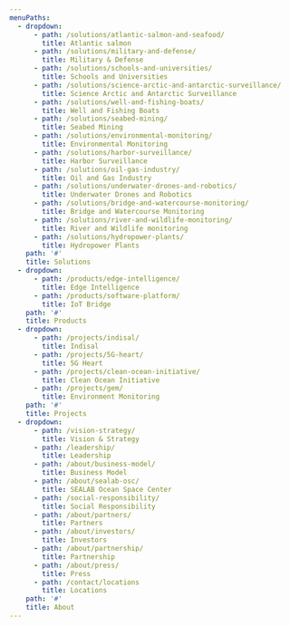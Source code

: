 ```yaml
---
menuPaths:
  - dropdown:
      - path: /solutions/atlantic-salmon-and-seafood/
        title: Atlantic salmon
      - path: /solutions/military-and-defense/
        title: Military & Defense
      - path: /solutions/schools-and-universities/
        title: Schools and Universities
      - path: /solutions/science-arctic-and-antarctic-surveillance/
        title: Science Arctic and Antarctic Surveillance
      - path: /solutions/well-and-fishing-boats/
        title: Well and Fishing Boats
      - path: /solutions/seabed-mining/
        title: Seabed Mining
      - path: /solutions/environmental-monitoring/
        title: Environmental Monitoring
      - path: /solutions/harbor-surveillance/
        title: Harbor Surveillance
      - path: /solutions/oil-gas-industry/
        title: Oil and Gas Industry
      - path: /solutions/underwater-drones-and-robotics/
        title: Underwater Drones and Robotics
      - path: /solutions/bridge-and-watercourse-monitoring/
        title: Bridge and Watercourse Monitoring
      - path: /solutions/river-and-wildlife-monitoring/
        title: River and Wildlife monitoring
      - path: /solutions/hydropower-plants/
        title: Hydropower Plants
    path: '#'
    title: Solutions
  - dropdown:
      - path: /products/edge-intelligence/
        title: Edge Intelligence
      - path: /products/software-platform/
        title: IoT Bridge
    path: '#'
    title: Products
  - dropdown:
      - path: /projects/indisal/
        title: Indisal
      - path: /projects/5G-heart/
        title: 5G Heart
      - path: /projects/clean-ocean-initiative/
        title: Clean Ocean Initiative
      - path: /projects/gem/
        title: Environment Monitoring
    path: '#'
    title: Projects
  - dropdown:
      - path: /vision-strategy/
        title: Vision & Strategy
      - path: /leadership/
        title: Leadership
      - path: /about/business-model/
        title: Business Model
      - path: /about/sealab-osc/
        title: SEALAB Ocean Space Center
      - path: /social-responsibility/
        title: Social Responsibility
      - path: /about/partners/
        title: Partners
      - path: /about/investors/
        title: Investors
      - path: /about/partnership/
        title: Partnership
      - path: /about/press/
        title: Press
      - path: /contact/locations
        title: Locations
    path: '#'
    title: About
---
```


